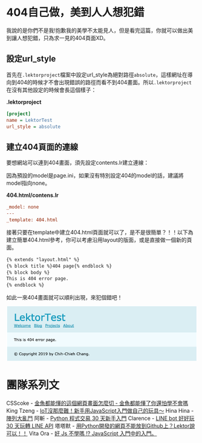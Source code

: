 # 404自己做，美到人人想犯錯

我說的是你們不是我!抱歉我的美學不太能見人，但是看完這篇，你就可以做出美到讓人想犯錯，只為求一見的404頁面XD。

## 設定url_style

首先在`.lektorproject`檔案中設定url_style為絕對路徑`absolute`，這樣網址在導向到404的時候才不會出現錯誤的路徑而看不到404畫面。所以`.lektorproject`在沒有其他設定的時候會長這個樣子：

**.lektorproject**

```ini
[project]
name = LektorTest
url_style = absolute
```

## 建立404頁面的連線

要想網站可以連到404畫面，須先設定contents.lr建立連線：

因為預設的model是page.ini，如果沒有特別設定404的model的話，建議將model指向none。

**404.html/contens.lr**

```ini
_model: none
---
_template: 404.html
```

接著只要在template中建立404.html頁面就可以了，是不是很簡單？！！以下為建立簡單404.html參考，你可以考慮沿用layout的版面，或是直接做一個新的頁面。

```html
{% extends "layout.html" %}
{% block title %}404 page{% endblock %}
{% block body %}
This is 404 error page.
{% endblock %}
```

如此一來404畫面就可以順利出現，來犯個錯吧！

![image-20190929024958223](../assets/image-20190929024958223.png)

# 團隊系列文

CSScoke - [金魚都能懂的這個網頁畫面怎麼切 - 金魚都能懂了你還怕學不會嗎](https://ithelp.ithome.com.tw/users/20112550/ironman/2623)
King Tzeng - [IoT沒那麼難！新手用JavaScript入門做自己的玩具～](https://ithelp.ithome.com.tw/users/20103130/ironman/2125)
Hina Hina - [陣列大亂鬥](https://ithelp.ithome.com.tw/users/20120000/ironman/2256) 
阿斬 - [Python 程式交易 30 天新手入門](https://ithelp.ithome.com.tw/users/20120536/ironman/2571)
Clarence - [LINE bot 好好玩 30 天玩轉 LINE API](https://ithelp.ithome.com.tw/users/20117701/ironman/2634)
塔塔默 - [用Python開發的網頁不能放到Github上？Lektor說可以！！](https://ithelp.ithome.com.tw/users/20112552/ironman/2735)
Vita Ora - [好 Js 不學嗎 !? JavaScript 入門中的入門。](https://ithelp.ithome.com.tw/users/20112656/ironman/2782)